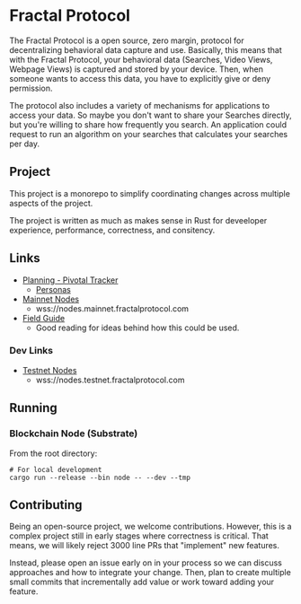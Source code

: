 # Fractal Protocol

The Fractal Protocol is a open source, zero margin, protocol for decentralizing behavioral data capture and use.
Basically, this means that with the Fractal Protocol, your behavioral data (Searches, Video Views, Webpage Views)
is captured and stored by your device.
Then, when someone wants to access this data, you have to explicitly give or deny permission.

The protocol also includes a variety of mechanisms for applications to access your data.
So maybe you don't want to share your Searches directly, but you're willing to share how frequently you search.
An application could request to run an algorithm on your searches that calculates your searches per day.

## Project

This project is a monorepo to simplify coordinating changes across multiple aspects of the project.

The project is written as much as makes sense in Rust for deveeloper experience, performance, correctness, and consitency.

## Links

* [Planning - Pivotal Tracker](https://www.pivotaltracker.com/n/projects/2498241)
  * [Personas](https://docs.google.com/document/d/14HPF7GcAi75JpoHObRmxJat71pEHb7PEooXsEQZyzPY)
* [Mainnet Nodes](https://polkadot.js.org/apps/?rpc=wss%3A%2F%2Fnodes.mainnet.fractalprotocol.com#/explorer)
  * wss://nodes.mainnet.fractalprotocol.com
* [Field Guide](https://fractal-id.gitbook.io/public-fractal-protocol-field-guide/)
  * Good reading for ideas behind how this could be used.

### Dev Links

* [Testnet Nodes](https://polkadot.js.org/apps/?rpc=wss%3A%2F%2Fnodes.testnet.fractalprotocol.com#/explorer)
  * wss://nodes.testnet.fractalprotocol.com

## Running

### Blockchain Node (Substrate)

From the root directory:

```
# For local development
cargo run --release --bin node -- --dev --tmp
```

## Contributing

Being an open-source project, we welcome contributions.
However, this is a complex project still in early stages where correctness is critical.
That means, we will likely reject 3000 line PRs that "implement" new features.

Instead, please open an issue early on in your process so we can discuss approaches and how to integrate your change.
Then, plan to create multiple small commits that incrementally add value or work toward adding your feature.
